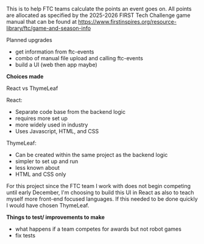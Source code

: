 This is to help FTC teams calculate the points an event goes on.
All points are allocated as specified by the 2025-2026 FIRST Tech Challenge game manual that can be found at
https://www.firstinspires.org/resource-library/ftc/game-and-season-info

Planned upgrades
* get information from ftc-events
* combo of manual file upload and calling ftc-events
* build a UI (web then app maybe)

**Choices made**

React vs ThymeLeaf

React:
* Separate code base from the backend logic
* requires more set up 
* more widely used in industry
* Uses Javascript, HTML, and CSS

ThymeLeaf:
* Can be created within the same project as the backend logic
* simpler to set up and run
* less known about
* HTML and CSS only

For this project since the FTC team I work with does not begin competing
until early December, I'm choosing to build this UI in React as also to teach myself
more front-end focused languages. If this needed to be done quickly I would have chosen ThymeLeaf.


**Things to test/ improvements to make** 
* what happens if a team competes for awards but not robot games
* fix tests